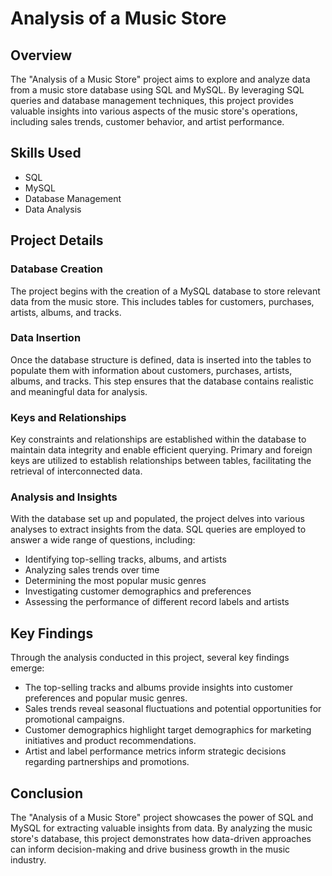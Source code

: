 # Analysis of a Music Store

## Overview

The "Analysis of a Music Store" project aims to explore and analyze data from a music store database using SQL and MySQL. By leveraging SQL queries and database management techniques, this project provides valuable insights into various aspects of the music store's operations, including sales trends, customer behavior, and artist performance.

## Skills Used

- SQL
- MySQL
- Database Management
- Data Analysis

## Project Details

### Database Creation

The project begins with the creation of a MySQL database to store relevant data from the music store. This includes tables for customers, purchases, artists, albums, and tracks. 

### Data Insertion

Once the database structure is defined, data is inserted into the tables to populate them with information about customers, purchases, artists, albums, and tracks. This step ensures that the database contains realistic and meaningful data for analysis.

### Keys and Relationships

Key constraints and relationships are established within the database to maintain data integrity and enable efficient querying. Primary and foreign keys are utilized to establish relationships between tables, facilitating the retrieval of interconnected data.

### Analysis and Insights

With the database set up and populated, the project delves into various analyses to extract insights from the data. SQL queries are employed to answer a wide range of questions, including:

- Identifying top-selling tracks, albums, and artists
- Analyzing sales trends over time
- Determining the most popular music genres
- Investigating customer demographics and preferences
- Assessing the performance of different record labels and artists

## Key Findings

Through the analysis conducted in this project, several key findings emerge:

- The top-selling tracks and albums provide insights into customer preferences and popular music genres.
- Sales trends reveal seasonal fluctuations and potential opportunities for promotional campaigns.
- Customer demographics highlight target demographics for marketing initiatives and product recommendations.
- Artist and label performance metrics inform strategic decisions regarding partnerships and promotions.

## Conclusion

The "Analysis of a Music Store" project showcases the power of SQL and MySQL for extracting valuable insights from data. By analyzing the music store's database, this project demonstrates how data-driven approaches can inform decision-making and drive business growth in the music industry.
